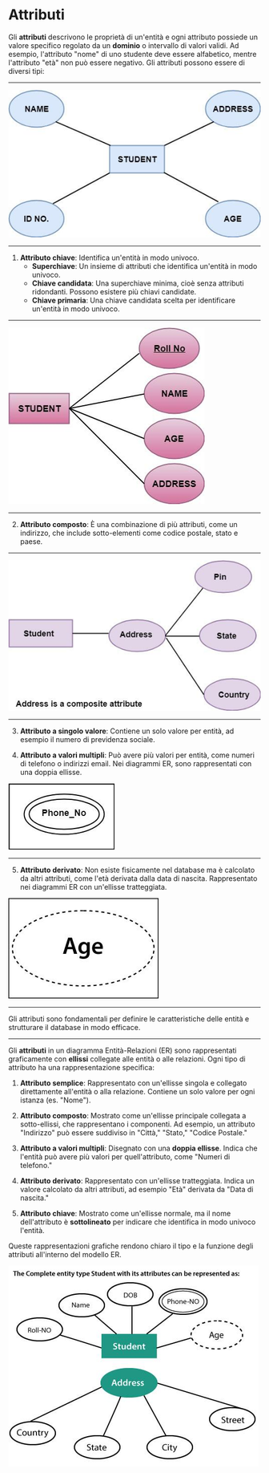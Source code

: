 # Attributi

Gli **attributi** descrivono le proprietà di un'entità e ogni attributo possiede un valore specifico regolato da un **dominio** o intervallo di valori validi. Ad esempio, l'attributo "nome" di uno studente deve essere alfabetico, mentre l'attributo "età" non può essere negativo. Gli attributi possono essere di diversi tipi:

---

![Alt text](image.HB7RY2.png)

---

1. **Attributo chiave**: Identifica un'entità in modo univoco.
   - **Superchiave**: Un insieme di attributi che identifica un'entità in modo univoco.
   - **Chiave candidata**: Una superchiave minima, cioè senza attributi ridondanti. Possono esistere più chiavi candidate.
   - **Chiave primaria**: Una chiave candidata scelta per identificare un'entità in modo univoco.

---

![Alt text](image.GDYDY2.png)

---

2. **Attributo composto**: È una combinazione di più attributi, come un indirizzo, che include sotto-elementi come codice postale, stato e paese.

---

![Alt text](image.U2LBY2.png)

---

3. **Attributo a singolo valore**: Contiene un solo valore per entità, ad esempio il numero di previdenza sociale.

4. **Attributo a valori multipli**: Può avere più valori per entità, come numeri di telefono o indirizzi email. Nei diagrammi ER, sono rappresentati con una doppia ellisse.

![Alt text](image.FNUCY2.png)

---

5. **Attributo derivato**: Non esiste fisicamente nel database ma è calcolato da altri attributi, come l'età derivata dalla data di nascita. Rappresentato nei diagrammi ER con un'ellisse tratteggiata.

![Alt text](image.293IY2.png)

---

Gli attributi sono fondamentali per definire le caratteristiche delle entità e strutturare il database in modo efficace.

---

Gli **attributi** in un diagramma Entità-Relazioni (ER) sono rappresentati graficamente con **ellissi** collegate alle entità o alle relazioni. Ogni tipo di attributo ha una rappresentazione specifica:

1. **Attributo semplice**: Rappresentato con un'ellisse singola e collegato direttamente all'entità o alla relazione. Contiene un solo valore per ogni istanza (es. "Nome").

2. **Attributo composto**: Mostrato come un'ellisse principale collegata a sotto-ellissi, che rappresentano i componenti. Ad esempio, un attributo "Indirizzo" può essere suddiviso in "Città," "Stato," "Codice Postale."

3. **Attributo a valori multipli**: Disegnato con una **doppia ellisse**. Indica che l'entità può avere più valori per quell'attributo, come "Numeri di telefono."

4. **Attributo derivato**: Rappresentato con un'ellisse tratteggiata. Indica un valore calcolato da altri attributi, ad esempio "Età" derivata da "Data di nascita."

5. **Attributo chiave**: Mostrato come un'ellisse normale, ma il nome dell'attributo è **sottolineato** per indicare che identifica in modo univoco l'entità.

Queste rappresentazioni grafiche rendono chiaro il tipo e la funzione degli attributi all'interno del modello ER.

![Alt text](image.JINFY2.png)